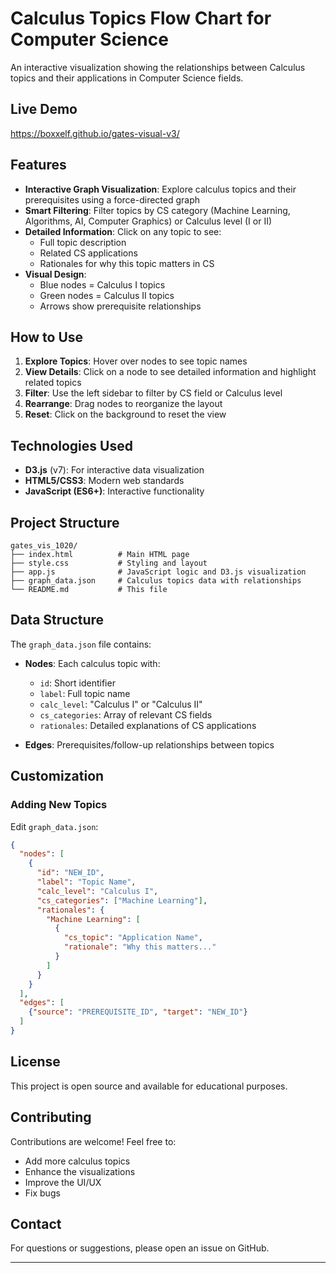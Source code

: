 # Calculus Topics Flow Chart for Computer Science

An interactive visualization showing the relationships between Calculus topics and their applications in Computer Science fields.

## Live Demo

https://boxxelf.github.io/gates-visual-v3/

## Features

- **Interactive Graph Visualization**: Explore calculus topics and their prerequisites using a force-directed graph
- **Smart Filtering**: Filter topics by CS category (Machine Learning, Algorithms, AI, Computer Graphics) or Calculus level (I or II)
- **Detailed Information**: Click on any topic to see:
  - Full topic description
  - Related CS applications
  - Rationales for why this topic matters in CS
- **Visual Design**: 
  - Blue nodes = Calculus I topics
  - Green nodes = Calculus II topics
  - Arrows show prerequisite relationships

## How to Use

1. **Explore Topics**: Hover over nodes to see topic names
2. **View Details**: Click on a node to see detailed information and highlight related topics
3. **Filter**: Use the left sidebar to filter by CS field or Calculus level
4. **Rearrange**: Drag nodes to reorganize the layout
5. **Reset**: Click on the background to reset the view

## Technologies Used

- **D3.js** (v7): For interactive data visualization
- **HTML5/CSS3**: Modern web standards
- **JavaScript (ES6+)**: Interactive functionality

## Project Structure

```
gates_vis_1020/
├── index.html          # Main HTML page
├── style.css           # Styling and layout
├── app.js              # JavaScript logic and D3.js visualization
├── graph_data.json     # Calculus topics data with relationships
└── README.md           # This file
```

## Data Structure

The `graph_data.json` file contains:

- **Nodes**: Each calculus topic with:
  - `id`: Short identifier
  - `label`: Full topic name
  - `calc_level`: "Calculus I" or "Calculus II"
  - `cs_categories`: Array of relevant CS fields
  - `rationales`: Detailed explanations of CS applications

- **Edges**: Prerequisites/follow-up relationships between topics

## Customization

### Adding New Topics

Edit `graph_data.json`:

```json
{
  "nodes": [
    {
      "id": "NEW_ID",
      "label": "Topic Name",
      "calc_level": "Calculus I",
      "cs_categories": ["Machine Learning"],
      "rationales": {
        "Machine Learning": [
          {
            "cs_topic": "Application Name",
            "rationale": "Why this matters..."
          }
        ]
      }
    }
  ],
  "edges": [
    {"source": "PREREQUISITE_ID", "target": "NEW_ID"}
  ]
}
```

## License

This project is open source and available for educational purposes.

## Contributing

Contributions are welcome! Feel free to:
- Add more calculus topics
- Enhance the visualizations
- Improve the UI/UX
- Fix bugs

## Contact

For questions or suggestions, please open an issue on GitHub.

---

